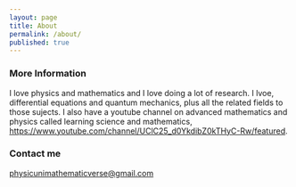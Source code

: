 ```yaml
---
layout: page
title: About
permalink: /about/
published: true
---
```



### More Information

I love physics and mathematics and I love doing a lot of research. I lvoe, differential equations and quantum mechanics, plus all the related fields to those sujects. I also have a youtube channel on advanced mathematics and physics called learning science and mathematics, https://www.youtube.com/channel/UClC25_d0YkdibZ0kTHyC-Rw/featured.

### Contact me

[physicunimathematicverse@gmail.com](mailto:email@domain.com)
